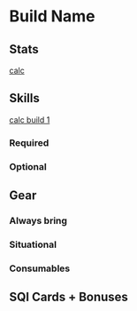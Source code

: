 # Build Name

## Stats

[calc](https://kutsuru.github.io/ttcalculator/)

## Skills

[calc build 1](https://skillsim.irowiki.org)

### Required

### Optional

## Gear

### Always bring

### Situational

### Consumables

## SQI Cards + Bonuses
